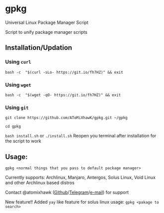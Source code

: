 # gpkg
Universal Linux Package Manager Script

Script to unify package manager scripts

## Installation/Updation

### Using `curl`

`bash -c  "$(curl -sLo- https://git.io/fh7HZ)" && exit`

### Using `wget`

`bash -c  "$(wget -qO- https://git.io/fh7HZ)" && exit`

### Using `git`

`git clone https://github.com/AToMiXhawK/gpkg.git ~/gpkg`

`cd gpkg`

`bash install.sh` or `./install.sh`
Reopen you terminal after installation for the script to work

## Usage: 

`gpkg <normal things that you pass to default package manager>`

Currently supports: Archlinux, Manjaro, Antergos, Solus Linux, Void Linux and other Archlinux based distros

Contact @atomixhawk (<a href=https://github.com/AToMiXhawK>Github</a>/<a href=https://t.me/atomixhawk>Telegram</a>/<a href=mailto:atomixhawk@gmail.com>e-mail</a>) for support

New feature!! Added `yay` like feature for solus linux
usage: `gpkg <pakage to search>`
